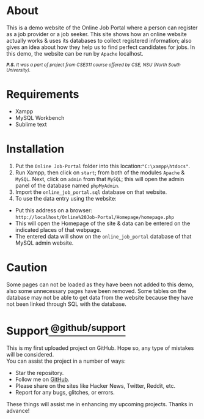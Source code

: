 # About 
This is a demo website of the Online Job Portal where a person can register as a job provider or a job seeker. This site shows how an online website actually works & uses its databases to collect registered information; also gives an idea about how they help us to find perfect candidates for jobs. In this demo, the website can be run by `Apache` localhost.<br/>

<sub> ****P.S.*** It was a part of project from CSE311 course offered by CSE, NSU (North South University).*<sub/>
# Requirements
- Xampp<br />
-	MySQL Workbench<br />
-	Sublime text
# Installation
1. Put the `Online Job-Portal` folder into this location:`"C:\xampp\htdocs"`.
2. Run Xampp, then click on `start`; from both of the modules `Apache` & `MySQL`. Next, click on `admin` from that `MySQL`; this will open the admin panel of the database named `phpMyAdmin`.
3. Import the `online_job_portal.sql` database on that website.
4. To use the data entry using the website:
- Put this address on a browser:<br />
`http://localhost/Online%20Job-Portal/Homepage/homepage.php`
- This will open the Homepage of the site & data can be entered on the indicated places of that webpage.
- The entered data will show on the `online_job_portal` database of that MySQL admin website.
# Caution
Some pages can not be loaded as they have been not added to this demo, also some unnecessary pages have been removed. Some tables on the database may not be able to get data from the website because they have not been linked through SQL with the database.
# Support[<sup> @github/support <sup/>](https://support.github.com/)
This is my first uploaded project on GitHub. Hope so, any type of mistakes will be considered.<br />
You can assist the project in a number of ways:
- Star the repository.
- Follow me on [GitHub](https://github.com/HR-Fahim).
- Please share on the sites like Hacker News, Twitter, Reddit, etc.
- Report for any bugs, glitches, or errors. <br />

These things will assist me in enhancing my upcoming projects. Thanks in advance!


